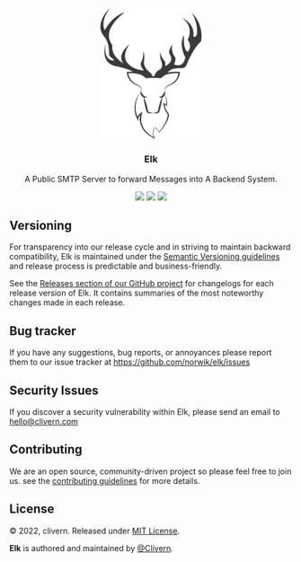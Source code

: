<p align="center">
    <img src="/static/logo.png" width="180" />
    <h3 align="center">Elk</h3>
    <p align="center">A Public SMTP Server to forward Messages into A Backend System.</p>
    <p align="center">
        <a href="https://github.com/Norwik/Elk/actions"><img src="https://github.com/Norwik/Elk/actions/workflows/build.yml/badge.svg"></a>
        <a href="https://github.com/Norwik/Elk/releases"><img src="https://img.shields.io/badge/Version-v0.1.0-green.svg"></a>
        <a href="https://github.com/Norwik/Elk/blob/main/LICENSE"><img src="https://img.shields.io/badge/LICENSE-MIT-green.svg"></a>
    </p>
</p>


## Versioning

For transparency into our release cycle and in striving to maintain backward compatibility, Elk is maintained under the [Semantic Versioning guidelines](https://semver.org/) and release process is predictable and business-friendly.

See the [Releases section of our GitHub project](https://github.com/norwik/elk/releases) for changelogs for each release version of Elk. It contains summaries of the most noteworthy changes made in each release.


## Bug tracker

If you have any suggestions, bug reports, or annoyances please report them to our issue tracker at https://github.com/norwik/elk/issues


## Security Issues

If you discover a security vulnerability within Elk, please send an email to [hello@clivern.com](mailto:hello@clivern.com)


## Contributing

We are an open source, community-driven project so please feel free to join us. see the [contributing guidelines](CONTRIBUTING.md) for more details.


## License

© 2022, clivern. Released under [MIT License](https://opensource.org/licenses/mit-license.php).

**Elk** is authored and maintained by [@Clivern](http://github.com/clivern).
